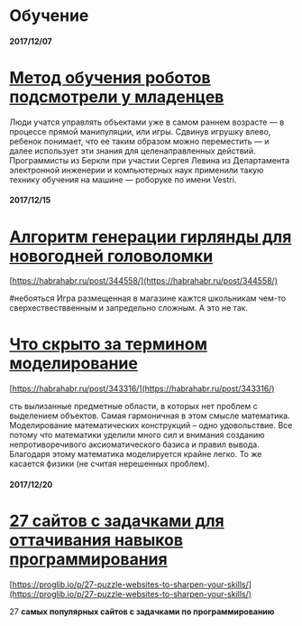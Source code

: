 # Обучение

#### 2017/12/07

# [Метод обучения роботов подсмотрели у младенцев](https://nplus1.ru/news/2017/12/06/vestri)

Люди учатся управлять объектами уже в самом раннем возрасте — в процессе прямой манипуляции, или игры. Сдвинув игрушку влево, ребенок понимает, что ее таким образом можно переместить — и далее использует эти знания для целенаправленных действий. Программисты из Беркли при участии Сергея Левина из Департамента электронной инженерии и компьютерных наук применили такую технику обучения на машине — роборуке по имени Vestri.

#### 2017/12/15

# [Алгоритм генерации гирлянды для новогодней головоломки](https://habrahabr.ru/post/344558/)

[https://habrahabr.ru/post/344558/](https://habrahabr.ru/post/344558/)

\#небояться Игра размещенная в магазине кажтся школьникам чем-то сверхествестввенным и запредельно сложным. А это не так.

# [Что скрыто за термином моделирование](https://habrahabr.ru/post/343316/)

[https://habrahabr.ru/post/343316/](https://habrahabr.ru/post/343316/)

сть вылизанные предметные области, в которых нет проблем с выделением объектов. Самая гармоничная в этом смысле математика. Моделирование математических конструкций – одно удовольствие. Все потому что математики уделили много сил и внимания созданию непротиворечивого аксиоматического базиса и правил вывода. Благодаря этому математика моделируется крайне легко. То же касается физики \(не считая нерешенных проблем\).

#### 2017/12/20

# [27 сайтов с задачками для оттачивания навыков программирования](https://proglib.io/p/27-puzzle-websites-to-sharpen-your-skills/)

[https://proglib.io/p/27-puzzle-websites-to-sharpen-your-skills/](https://proglib.io/p/27-puzzle-websites-to-sharpen-your-skills/)

27 **самых популярных сайтов с задачками по программированию**

